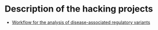 # Description of the hacking projects

- [Workflow for the analysis of disease-associated regulatory variants]()
